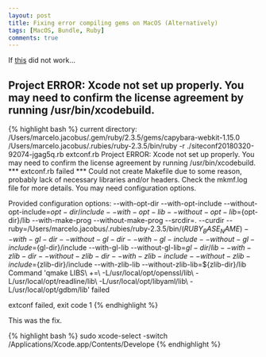 ```yaml
---
layout: post
title: Fixing error compiling gems on MacOS (Alternatively)
tags: [MacOS, Bundle, Ruby]
comments: true
---
```



If [this](/2015/10/09/fixing-error-compiling-native-extensions-on-mac-os.html) did not work...

## Project ERROR: Xcode not set up properly. You may need to confirm the license agreement by running /usr/bin/xcodebuild.

{% highlight bash %}
  current directory: /Users/marcelo.jacobus/.gem/ruby/2.3.5/gems/capybara-webkit-1.15.0
 /Users/marcelo.jacobus/.rubies/ruby-2.3.5/bin/ruby -r ./siteconf20180320-92074-jgag5q.rb extconf.rb
 Project ERROR: Xcode not set up properly. You may need to confirm the license agreement by running /usr/bin/xcodebuild.
 *** extconf.rb failed ***
 Could not create Makefile due to some reason, probably lack of necessary
 libraries and/or headers.  Check the mkmf.log file for more details.  You may
 need configuration options.

 Provided configuration options:
         --with-opt-dir
         --with-opt-include
         --without-opt-include=${opt-dir}/include
         --with-opt-lib
         --without-opt-lib=${opt-dir}/lib
         --with-make-prog
         --without-make-prog
         --srcdir=.
         --curdir
         --ruby=/Users/marcelo.jacobus/.rubies/ruby-2.3.5/bin/$(RUBY_BASE_NAME)
         --with-gl-dir
         --without-gl-dir
         --with-gl-include
         --without-gl-include=${gl-dir}/include
         --with-gl-lib
         --without-gl-lib=${gl-dir}/lib
         --with-zlib-dir
         --without-zlib-dir
         --with-zlib-include
         --without-zlib-include=${zlib-dir}/include
         --with-zlib-lib
         --without-zlib-lib=${zlib-dir}/lib
 Command 'qmake LIBS\ \+\=\ -L/usr/local/opt/openssl/lib\ -L/usr/local/opt/readline/lib\ -L/usr/local/opt/libyaml/lib\ -L/usr/local/opt/gdbm/lib' failed

 extconf failed, exit code 1
{% endhighlight %}

This was the fix.

{% highlight bash %}
sudo xcode-select -switch /Applications/Xcode.app/Contents/Develope
{% endhighlight %}
